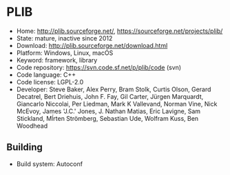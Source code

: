 # PLIB

- Home: http://plib.sourceforge.net/, https://sourceforge.net/projects/plib/
- State: mature, inactive since 2012
- Download: http://plib.sourceforge.net/download.html
- Platform: Windows, Linux, macOS
- Keyword: framework, library
- Code repository: https://svn.code.sf.net/p/plib/code (svn)
- Code language: C++
- Code license: LGPL-2.0
- Developer: Steve Baker, Alex Perry, Bram Stolk, Curtis Olson, Gerard Decatrel, Bert Driehuis, John F. Fay, Gil Carter, Jürgen Marquardt, Giancarlo Niccolai, Per Liedman, Mark K Vallevand, Norman Vine, Nick McEvoy, James 'J.C.' Jones, J. Nathan Matias, Eric Lavigne, Sam Stickland, Mĺrten Strömberg, Sebastian Ude, Wolfram Kuss, Ben Woodhead

## Building

- Build system: Autoconf
